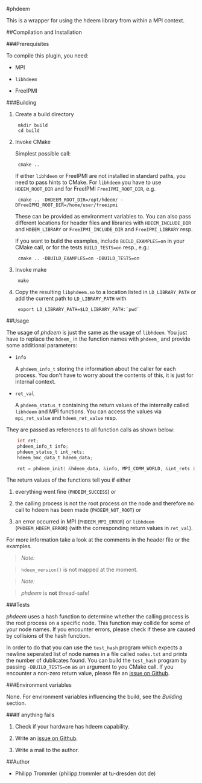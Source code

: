 #phdeem

This is a wrapper for using the hdeem library from within a MPI context.

##Compilation and Installation

###Prerequisites

To compile this plugin, you need:

* MPI

* `libhdeem`

* FreeIPMI

###Building

1. Create a build directory

        mkdir build
        cd build

2. Invoke CMake

    Simplest possible call:

        cmake ..

    If either `libhdeem` or FreeIPMI are not installed in standard paths, you need to pass hints to
    CMake. For `libhdeem` you have to use `HDEEM_ROOT_DIR` and for FreeIPMI `FreeIPMI_ROOT_DIR`, e.g.

        cmake .. -DHDEEM_ROOT_DIR=/opt/hdeem/ -DFreeIPMI_ROOT_DIR=/home/user/freeipmi

    These can be provided as environment variables to. You can also pass different locations for
    header files and libraries with `HDEEM_INCLUDE_DIR` and `HDEEM_LIBRARY` or `FreeIPMI_INCLUDE_DIR`
    and `FreeIPMI_LIBRARY` resp.

    If you want to build the examples, include `BUILD_EXAMPLES=on` in your CMake call, or for the
    tests `BUILD_TESTS=on` resp., e.g.:

        cmake .. -DBUILD_EXAMPLES=on -DBUILD_TESTS=on

3. Invoke make

        make

4. Copy the resulting `libphdeem.so` to a location listed in `LD_LIBRARY_PATH` or add the
    current path to `LD_LIBRARY_PATH` with

        export LD_LIBRARY_PATH=$LD_LIBRARY_PATH:`pwd`

##Usage

The usage of *phdeem* is just the same as the usage of `libhdeem`. You just have to replace the
`hdeem_` in the function names with `phdeem_` and provide some additional parameters:

* `info`

    A `phdeem_info_t` storing the information about the caller for each process. You don't have to
    worry about the contents of this, it is just for internal context.

* `ret_val`

    A `phdeem_status_t` containing the return values of the internally called `libhdeem` and
    MPI functions. You can access the values via `mpi_ret_value` and `hdeem_ret_value` resp.

They are passed as references to all function calls as shown below:

```c
    int ret;
    phdeem_info_t info;
    phdeem_status_t int_rets;
    hdeem_bmc_data_t hdeem_data;

    ret = phdeem_init( &hdeem_data, &info, MPI_COMM_WORLD, &int_rets );
```

The return values of the functions tell you if either

1. everything went fine (`PHDEEM_SUCCESS`) or

2. the calling process is not the root process on the node and therefore no call to hdeem has been
    made (`PHDEEM_NOT_ROOT`) or

3. an error occurred in MPI (`PHDEEM_MPI_ERROR`) or `libhdeem` (`PHDEEM_HDEEM_ERROR`) (with the
    corresponding return values in `ret_val`).

For more information take a look at the comments in the header file or the examples.

> *Note:*

> `hdeem_version()` is not mapped at the moment.


> *Note:*

> *phdeem* is **not** thread-safe!

###Tests

*phdeem* uses a hash function to determine whether the calling process is the root process on a
specific node. This function may collide for some of your node names. If you encounter errors,
please check if these are caused by collisions of the hash function.

In order to do that you can use the `test_hash` program which expects a newline seperated list of
node names in a file called `nodes.txt` and prints the number of dublicates found. You can build the
`test_hash` program by passing `-DBUILD_TESTS=on` as an argument to you CMake call. If you encounter
a non-zero return value, please file an [issue on Github](https://github.com/tud-zih-energy/phdeem/issues).

###Environment variables

None. For environment variables influencing the build, see the *Building* section.

###If anything fails

1. Check if your hardware has hdeem capability.

2. Write an [issue on Github](https://github.com/tud-zih-energy/phdeem/issues).

3. Write a mail to the author.

##Author

* Philipp Trommler (philipp.trommler at tu-dresden dot de)
